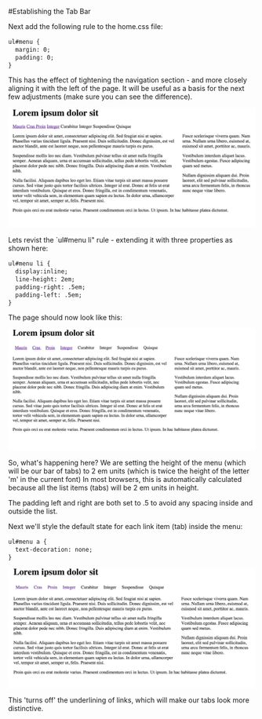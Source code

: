 #Establishing the Tab Bar

Next add the following rule to the home.css file:

~~~
ul#menu {
  margin: 0;
  padding: 0;
}
~~~

This has the effect of tightening the navigation section - and more closely aligning it with the left of the page. It will be useful as a basis for the next few adjustments (make sure you can see the difference).

![](img/x05.png)

Lets revist the `ul#menu li" rule - extending it with three properties as shown here:

~~~
ul#menu li {
  display:inline; 
  line-height: 2em;
  padding-right: .5em;
  padding-left: .5em;
}
~~~

The page should now look like this:

![](img/x06.png)

So, what's happening here? We are setting the height of the menu (which will be our bar of tabs) to 2 em units (which is twice the height of the letter 'm' in the current font) In most browsers, this is automatically calculated because all the list items (tabs) will be 2 em units in height.

The padding left and right are both set to .5 to avoid any spacing inside and outside the list. 

Next we'll style the default state for each link item (tab) inside the menu:

~~~
ul#menu a {
  text-decoration: none;
}
~~~

![](img/x07.png)

This 'turns off' the underlining of links, which will make our tabs look more distinctive.
